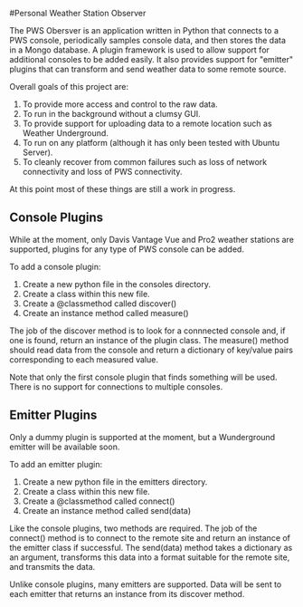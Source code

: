 #Personal Weather Station Observer

The PWS Obersver is an application written in Python that connects to a PWS
console, periodically samples console data, and then stores the data in a
Mongo database.  A plugin framework is used to allow support for additional
consoles to be added easily. It also provides support for "emitter" plugins
that can transform and send weather data to some remote source.

Overall goals of this project are:

1. To provide more access and control to the raw data.
2. To run in the background without a clumsy GUI.
3. To provide support for uploading data to a remote location such as Weather
Underground.
4. To run on any platform (although it has only been tested with Ubuntu Server).
5. To cleanly recover from common failures such as loss of network connectivity
and loss of PWS connectivity.

At this point most of these things are still a work in progress.

## Console Plugins

While at the moment, only Davis Vantage Vue and Pro2 weather stations are 
supported, plugins for any type of PWS console can be added.  

To add a console plugin:

1. Create a new python file in the consoles directory.
2. Create a class within this new file.
3. Create a @classmethod called discover()
4. Create an instance method called measure()

The job of the discover method is to look for a connnected console and, if one
is found, return an instance of the plugin class.  The measure() method should
read data from the console and return a dictionary of key/value pairs
corresponding to each measured value.

Note that only the first console plugin that finds something will be used.
There is no support for connections to multiple consoles.

## Emitter Plugins

Only a dummy plugin is supported at the moment, but a Wunderground emitter will
be available soon.

To add an emitter plugin:

1. Create a new python file in the emitters directory.
2. Create a class within this new file.
3. Create a @classmethod called connect()
4. Create an instance method called send(data)

Like the console plugins, two methods are required.  The job of the connect()
method is to connect to the remote site and return an instance of the
emitter class if successful.  The send(data) method takes a dictionary as an
argument, transforms this data into a format suitable for the remote site, and
transmits the data.

Unlike console plugins, many emitters are supported.  Data will be sent to each
emitter that returns an instance from its discover method.

